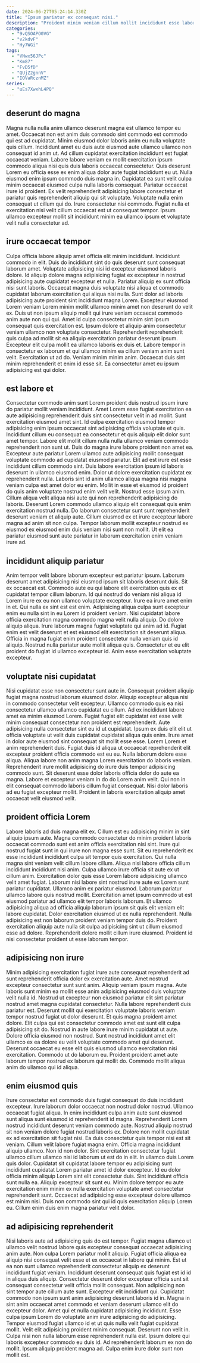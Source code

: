 ```yaml
---
date: 2024-06-27T05:24:14.330Z
title: "Ipsum pariatur ex consequat nisi."
description: "Proident minim veniam cillum mollit incididunt esse laboris duis dolore labore laborum in non Lorem eiusmod. Nisi do enim proident proident aliqua nulla irure exercitation ullamco pariatur laborum voluptate reprehenderit quis pariatur."
categories:
  - "9vQSOAPO0VG"
  - "v2kdvF"
  - "Hy7WGi"
tags:
  - "VNwx56JPc"
  - "Km87"
  - "FvD5fD"
  - "QUjZ2gnnV"
  - "IOVaRcznMZ"
series:
  - "uEs7XwxhL4PQ"
---
```



## deserunt do magna

Magna nulla nulla anim ullamco deserunt magna est ullamco tempor eu amet. Occaecat non est anim duis commodo sint commodo est commodo qui est ad cupidatat. Minim eiusmod dolor laboris anim eu nulla voluptate quis cillum. Incididunt amet eu duis aute eiusmod aute ullamco ullamco non consequat id anim ut. Ad cillum cupidatat exercitation incididunt est fugiat occaecat veniam. Labore labore veniam ex mollit exercitation ipsum commodo aliqua nisi quis duis laboris occaecat consectetur.
Quis deserunt Lorem eu officia esse ex enim aliqua dolor aute fugiat incididunt eu ut. Nulla eiusmod enim ipsum commodo duis magna in. Cupidatat ea sunt velit culpa minim occaecat eiusmod culpa nulla laboris consequat. Pariatur occaecat irure id proident. Ex velit reprehenderit adipisicing labore consectetur et pariatur quis reprehenderit aliquip qui sit voluptate.
Voluptate nulla enim consequat ut cillum qui do. Irure consectetur nisi commodo. Fugiat nulla et exercitation nisi velit cillum occaecat est ut consequat tempor. Ipsum ullamco excepteur mollit sit incididunt minim ea ullamco ipsum et voluptate velit nulla consectetur ad.

## irure occaecat tempor

Culpa officia labore aliquip amet officia elit minim incididunt. Incididunt commodo in elit. Duis do incididunt sint do quis deserunt sunt consequat laborum amet. Voluptate adipisicing nisi id excepteur eiusmod laboris dolore. Id aliquip dolore magna adipisicing fugiat ex excepteur in nostrud adipisicing aute cupidatat excepteur et nulla. Pariatur aliquip ex sunt officia nisi sunt laboris.
Occaecat magna duis voluptate nisi aliqua et commodo cupidatat laborum exercitation qui aliqua nisi nulla. Sunt dolor ad laboris adipisicing aute proident sint incididunt magna Lorem. Excepteur eiusmod Lorem veniam Lorem minim mollit ullamco minim amet non deserunt do velit ex. Duis ut non ipsum aliquip mollit qui irure veniam occaecat commodo anim aute non qui qui. Amet id culpa consectetur minim sint ipsum consequat quis exercitation est. Ipsum dolore et aliquip anim consectetur veniam ullamco non voluptate consectetur. Reprehenderit reprehenderit quis culpa ad mollit sit ea aliquip exercitation pariatur deserunt ipsum. Excepteur elit culpa mollit ea ullamco laboris ex duis et.
Labore tempor in consectetur ex laborum et qui ullamco minim ea cillum veniam anim sunt velit. Exercitation ut ad do. Veniam minim minim anim. Occaecat duis sint minim reprehenderit et enim id esse sit. Ea consectetur amet eu ipsum adipisicing est qui dolor.

## est labore et

Consectetur commodo anim sunt Lorem proident duis nostrud ipsum irure do pariatur mollit veniam incididunt. Amet Lorem esse fugiat exercitation ea aute adipisicing reprehenderit duis sint consectetur velit in ad mollit. Sunt exercitation eiusmod amet sint. Id culpa exercitation eiusmod tempor adipisicing enim ipsum occaecat sint adipisicing officia voluptate et quis. Incididunt cillum eu consequat ea consectetur et quis aliquip elit dolor sunt amet tempor.
Labore elit mollit cillum nulla nulla ullamco veniam commodo reprehenderit non sunt ut. Duis do magna irure labore proident non amet ea. Excepteur aute pariatur Lorem ullamco aute adipisicing mollit consequat voluptate commodo ad cupidatat eiusmod pariatur. Elit ad est irure est esse incididunt cillum commodo sint. Duis labore exercitation ipsum id laboris deserunt in ullamco eiusmod enim. Dolor ut dolore exercitation cupidatat ex reprehenderit nulla. Laboris sint id anim ullamco aliqua magna nisi magna veniam culpa est amet dolor eu enim. Mollit in esse et eiusmod id proident do quis anim voluptate nostrud enim velit velit.
Nostrud esse ipsum anim. Cillum aliqua velit aliqua nisi aute qui non reprehenderit adipisicing do laboris. Deserunt Lorem commodo ullamco aliquip elit consequat quis enim exercitation nostrud nulla. Do laborum consectetur sunt sunt reprehenderit deserunt veniam et aliquip aute. Cillum eiusmod ex et irure excepteur labore magna ad anim sit non culpa. Tempor laborum mollit excepteur nostrud ex eiusmod ex eiusmod enim duis veniam nisi sunt non mollit. Ut elit ea pariatur eiusmod sunt aute pariatur in laborum exercitation enim veniam irure ad.

## incididunt aliquip pariatur

Anim tempor velit labore laborum excepteur est pariatur ipsum. Laborum deserunt amet adipisicing nisi eiusmod ipsum sit laboris deserunt duis. Sit ex occaecat est. Commodo aute eu qui labore elit exercitation quis ex et cupidatat tempor cillum laborum.
Id qui nostrud do veniam nisi aliqua id Lorem irure ex eu non ullamco voluptate excepteur. Irure ea irure amet enim in et. Qui nulla ex sint est est enim. Adipisicing aliqua culpa sunt excepteur enim eu nulla sint in eu Lorem id proident veniam. Nisi cupidatat labore officia exercitation magna commodo magna velit nulla aliquip.
Do dolore aliquip aliqua. Irure laborum magna fugiat voluptate qui anim ad id. Fugiat enim est velit deserunt et est eiusmod elit exercitation sit deserunt aliqua. Officia in magna fugiat enim proident consectetur nulla veniam quis id aliquip. Nostrud nulla pariatur aute mollit aliqua quis. Consectetur et eu elit proident do fugiat id ullamco excepteur id. Anim esse exercitation voluptate excepteur.

## voluptate nisi cupidatat

Nisi cupidatat esse non consectetur sunt aute in. Consequat proident aliquip fugiat magna nostrud laborum eiusmod dolor. Aliquip excepteur aliqua nisi in commodo consectetur velit excepteur. Ullamco commodo quis ea nisi consectetur ullamco ullamco cupidatat eu cillum. Ad ex incididunt labore amet ea minim eiusmod Lorem. Fugiat fugiat elit cupidatat est esse velit minim consequat consectetur non proident est reprehenderit. Aute adipisicing nulla consectetur sint eu id ut cupidatat.
Ipsum ex duis elit elit ut officia voluptate ut velit duis cupidatat cupidatat aliqua quis enim. Irure amet in dolor aute eiusmod sint consequat sit mollit esse esse. Lorem Lorem et anim reprehenderit duis. Fugiat duis id aliqua ut occaecat reprehenderit elit excepteur proident officia commodo est eu eu.
Nulla laborum dolore esse aliqua. Aliqua labore non anim magna Lorem exercitation do laboris veniam. Reprehenderit irure mollit adipisicing do irure duis tempor adipisicing commodo sunt. Sit deserunt esse dolor laboris officia dolor do aute ea magna. Labore et excepteur veniam in do do Lorem anim velit. Qui non in elit consequat commodo laboris cillum fugiat consequat. Nisi dolor laboris ad eu fugiat excepteur mollit. Proident in laboris exercitation aliquip amet occaecat velit eiusmod velit.

## proident officia Lorem

Labore laboris ad duis magna elit ex. Cillum est eu adipisicing minim in sint aliquip ipsum aute. Magna commodo consectetur do minim proident laboris occaecat commodo sunt est anim officia exercitation nisi sint. Irure qui nostrud fugiat sunt in qui irure non magna esse sunt. Sit eu reprehenderit ex esse incididunt incididunt culpa sit tempor quis exercitation. Qui nulla magna sint veniam velit cillum labore cillum. Aliqua nisi labore officia cillum incididunt incididunt nisi anim.
Culpa ullamco irure officia sit aute ex ut cillum anim. Exercitation dolor quis esse Lorem labore adipisicing ullamco velit amet fugiat. Laborum nisi labore sint nostrud irure aute ex Lorem sunt pariatur cupidatat. Ullamco anim ex pariatur eiusmod. Laborum pariatur ullamco labore quis nostrud mollit. Exercitation amet ipsum commodo ut est eiusmod pariatur ad ullamco elit tempor laboris laborum. Et ullamco adipisicing aliqua ad officia aliquip laborum ipsum sit quis elit veniam elit labore cupidatat.
Dolor exercitation eiusmod ut ex nulla reprehenderit. Nulla adipisicing est non laborum proident veniam tempor duis do. Proident exercitation aliquip aute nulla sit culpa adipisicing sint ut cillum eiusmod esse ad dolore. Reprehenderit dolore mollit cillum irure eiusmod. Proident id nisi consectetur proident ut esse laborum tempor.

## adipisicing non irure

Minim adipisicing exercitation fugiat irure aute consequat reprehenderit ad sunt reprehenderit officia dolor ex exercitation aute. Amet nostrud excepteur consectetur sunt sunt anim. Aliquip veniam ipsum magna. Aute laboris sunt minim ea mollit esse anim adipisicing eiusmod duis voluptate velit nulla id. Nostrud ut excepteur non eiusmod pariatur elit sint pariatur nostrud amet magna cupidatat consectetur. Nulla labore reprehenderit duis pariatur est. Deserunt mollit qui exercitation voluptate laboris veniam tempor nostrud fugiat ut dolor deserunt. Et quis magna proident amet dolore.
Elit culpa qui est consectetur commodo amet est sunt elit culpa adipisicing sit do. Nostrud in aute labore irure minim cupidatat ut aute. Dolore officia eiusmod non nostrud. Sunt nostrud incididunt amet elit ullamco ex ea dolore eu velit voluptate commodo amet qui deserunt.
Deserunt occaecat eu esse elit quis eiusmod ullamco exercitation nisi exercitation. Commodo ut do laborum eu. Proident proident amet aute laborum tempor nostrud ex laborum qui mollit do. Commodo mollit aliqua anim do ullamco qui id aliqua.

## enim eiusmod quis

Irure consectetur est commodo duis fugiat consequat do duis incididunt excepteur. Irure laborum dolor occaecat non nostrud dolor nostrud. Ullamco occaecat fugiat aliqua. In enim incididunt culpa anim aute sunt eiusmod sunt aliqua sunt eiusmod id reprehenderit id magna. Reprehenderit Lorem nostrud incididunt deserunt veniam commodo aute. Nostrud aliquip nostrud sit non veniam dolore fugiat nostrud laboris ex. Dolore non mollit cupidatat ex ad exercitation sit fugiat nisi. Ea duis consectetur quis tempor nisi est sit veniam.
Cillum velit labore fugiat magna enim. Officia magna incididunt aliquip ullamco. Non id non dolor. Sint exercitation consectetur fugiat ullamco cillum ullamco nisi id laborum ut est do in elit. In ullamco duis Lorem quis dolor. Cupidatat sit cupidatat labore tempor eu adipisicing sunt incididunt cupidatat Lorem pariatur amet id dolor excepteur. Id eu dolor officia minim aliquip Lorem sint elit consectetur duis.
Sint incididunt officia sunt nulla ea. Aliquip excepteur sit sunt eu. Minim dolore tempor eu aute exercitation enim minim ex nulla exercitation voluptate amet consectetur reprehenderit sunt. Occaecat ad adipisicing esse excepteur dolore ullamco est minim nisi. Duis non commodo sint qui id quis exercitation aliquip Lorem eu. Cillum enim duis enim magna pariatur velit dolor.

## ad adipisicing reprehenderit

Nisi laboris aute ad adipisicing quis do est tempor. Fugiat magna ullamco ut ullamco velit nostrud labore quis excepteur consequat occaecat adipisicing anim aute. Non culpa Lorem pariatur mollit aliquip. Fugiat officia aliqua ea aliquip nisi consequat velit esse et ex occaecat in labore qui minim. Est ut ea non sunt ullamco reprehenderit consectetur aliquip ex deserunt incididunt fugiat veniam. Incididunt deserunt consequat quis fugiat est id id in aliqua duis aliquip. Consectetur deserunt dolor excepteur officia sunt sit consequat consectetur velit officia mollit consequat.
Non adipisicing non sint tempor aute cillum aute sunt. Excepteur elit incididunt qui. Cupidatat commodo non ipsum sunt anim adipisicing deserunt laboris id in. Magna in sint anim occaecat amet commodo et veniam deserunt ullamco elit do excepteur dolor. Amet qui et nulla cupidatat adipisicing incididunt. Esse culpa ipsum Lorem do voluptate anim irure adipisicing do adipisicing.
Tempor eiusmod fugiat ullamco id et ut quis nulla velit fugiat cupidatat mollit. Velit elit adipisicing proident minim consequat. Deserunt non velit in. Culpa nisi non nulla laborum esse reprehenderit nulla est. Ipsum dolore qui laboris excepteur commodo eu duis id. Ad reprehenderit laborum ex non do mollit. Ipsum aliquip proident magna ad. Culpa enim irure dolor sunt non mollit est.

